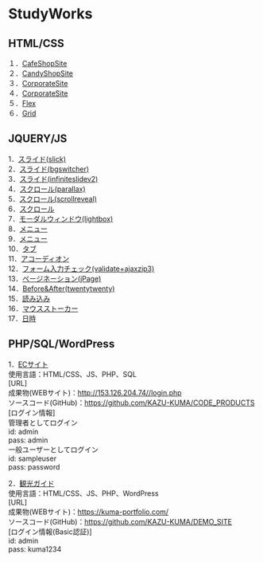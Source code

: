 # StudyWorks

## HTML/CSS

１．[CafeShopSite](http://153.126.204.74/sample/lesson1/index.html)       
２．[CandyShopSite](http://153.126.204.74/sample/lesson2/index.html)        
３．[CorporateSite](http://153.126.204.74/sample/lesson3/index.html)        
４．[CorporateSite](http://153.126.204.74/sample/lesson4/index.html)        
５．[Flex](http://153.126.204.74/study/index02.html)  
６．[Grid](http://153.126.204.74/study/index02.html)

## JQUERY/JS

1．[スライド(slick)](http://153.126.204.74/study/sample02.html)  
2．[スライド(bgswitcher)](http://153.126.204.74/study/sample20.html)  
3．[スライド(infiniteslidev2)](http://153.126.204.74/study/sample06.html)  
4．[スクロール(parallax)](http://153.126.204.74/study/sample18.html)  
5．[スクロール(scrollreveal)](http://153.126.204.74/study/sample12.html)  
6．[スクロール](http://153.126.204.74/study/sample01.html)  
7．[モーダルウィンドウ(lightbox)](http://153.126.204.74/study/sample16.html)  
8．[メニュー](http://153.126.204.74/study/sample04.html)  
9．[メニュー](http://153.126.204.74/study/sample05.html)  
10．[タブ](http://153.126.204.74/study/sample07.html)  
11．[アコーディオン](http://153.126.204.74/study/sample08.html)  
12．[フォーム入力チェック(validate+ajaxzip3)](http://153.126.204.74/study/sample14.html)  
13．[ページネーション(jPage)](http://153.126.204.74/study/sample13.html)  
14．[Before&After(twentytwenty)](http://153.126.204.74/study/sample19.html)  
15．[読み込み](http://153.126.204.74/study/sample10.html)  
16．[マウスストーカー](http://153.126.204.74/study/sample11.html)  
17．[日時](http://153.126.204.74/study/sample09.html)

## PHP/SQL/WordPress

1．[ECサイト](http://153.126.204.74//login.php )  
使用言語：HTML/CSS、JS、PHP、SQL  
[URL]  
成果物(WEBサイト)：http://153.126.204.74//login.php  
ソースコード(GitHub)：https://github.com/KAZU-KUMA/CODE_PRODUCTS  
[ログイン情報]  
管理者としてログイン  
id: admin  
pass: admin  
一般ユーザーとしてログイン  
id: sampleuser  
pass: password  

2．[観光ガイド](https://kuma-portfolio.com/)  
使用言語：HTML/CSS、JS、PHP、WordPress  
[URL]  
成果物(WEBサイト)：https://kuma-portfolio.com/  
ソースコード(GitHub)：https://github.com/KAZU-KUMA/DEMO_SITE  
[ログイン情報(Basic認証)]  
id: admin  
pass: kuma1234 


